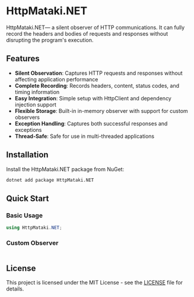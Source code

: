 # HttpMataki.NET
HttpMataki.NET— a silent observer of HTTP communications. It can fully record the headers and bodies of requests and responses without disrupting the program's execution.

## Features

- **Silent Observation**: Captures HTTP requests and responses without affecting application performance
- **Complete Recording**: Records headers, content, status codes, and timing information
- **Easy Integration**: Simple setup with HttpClient and dependency injection support
- **Flexible Storage**: Built-in in-memory observer with support for custom observers
- **Exception Handling**: Captures both successful responses and exceptions
- **Thread-Safe**: Safe for use in multi-threaded applications

## Installation

Install the HttpMataki.NET package from NuGet:

```bash
dotnet add package HttpMataki.NET
```

## Quick Start

### Basic Usage

```csharp
using HttpMataki.NET;

```

### Custom Observer

```csharp

```

## License

This project is licensed under the MIT License - see the [LICENSE](LICENSE) file for details.